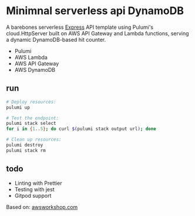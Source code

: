 # Minimnal serverless api DynamoDB

A barebones serverless [Express](https://expressjs.com/) API template using Pulumi's cloud.HttpServer built on AWS API Gateway and Lambda functions, serving a dynamic DynamoDB-based hit counter.

- Pulumi
- AWS Lambda
- AWS API Gateway
- AWS DynamoDB

## run

```bash
# Deploy resources:
pulumi up

# Test the endpoint:
pulumi stack select
for i in {1..5}; do curl $(pulumi stack output url); done

# Clean up resources:
pulumi destroy
pulumi stack rm
```

## todo

- Linting with Prettier
- Testing with jest
- Gitpod support

Based on: [awsworkshop.com](https://pulumi.awsworkshop.io/additional-content/120_serverless_application_patterns/1_new_project.html)
